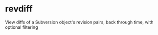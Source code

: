 revdiff
=======

View diffs of a Subversion object's revision pairs, back through time, with optional filtering
